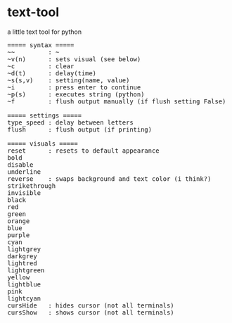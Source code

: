 # text-tool
a little text tool for python
<pre>
===== syntax =====
~~         : ~
~v(n)      : sets visual (see below)
~c         : clear
~d(t)      : delay(time)
~s(s,v)    : setting(name, value)
~i         : press enter to continue
~p(s)      : executes string (python)
~f         : flush output manually (if flush setting False)

===== settings =====
type_speed : delay between letters
flush      : flush output (if printing)

===== visuals =====
reset      : resets to default appearance
bold
disable
underline
reverse    : swaps background and text color (i think?)
strikethrough
invisible
black
red
green
orange
blue
purple
cyan
lightgrey
darkgrey
lightred
lightgreen
yellow
lightblue
pink
lightcyan
cursHide   : hides cursor (not all terminals)
cursShow   : shows cursor (not all terminals)
</pre>
